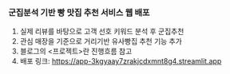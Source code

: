 ### 군집분석 기반 빵 맛집 추천 서비스 웹 배포
1. 실제 리뷰를 바탕으로 고객 선호 키워드 분석 후 군집추천
2. 관심 매장을 기준으로 거리기반 유사빵집 추천 기능 추가
3. 블로그의 <프로젝트>란 진행흐름 참고
4. 배포 링크: https://app-3kgyaay7zrakjcdxmnt8g4.streamlit.app
